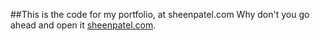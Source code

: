 ##This is the code for my portfolio, at sheenpatel.com
Why don't you go ahead and open it <a href="https://www.sheenpatel.com">sheenpatel.com</a>.
